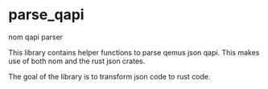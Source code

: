 # parse_qapi
nom qapi parser

This library contains helper functions to parse qemus json qapi. This makes use of both nom and the rust json crates. 

The goal of the library is to transform json code to rust code. 
